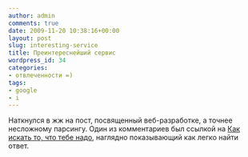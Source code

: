 ```yaml
---
author: admin
comments: true
date: 2009-11-20 10:38:16+00:00
layout: post
slug: interesting-service
title: Преинтереснейший сервис
wordpress_id: 34
categories:
- отвлеченности =)
tags:
- google
- i
---
```


Наткнулся в жж на пост, посвященный веб-разработке, а точнее несложному парсингу. Один из комментариев был ссылкой на [Как искать то, что тебе надо](http://ru.letmegooglethatforyou.com/), наглядно показывающий как легко найти ответ.
